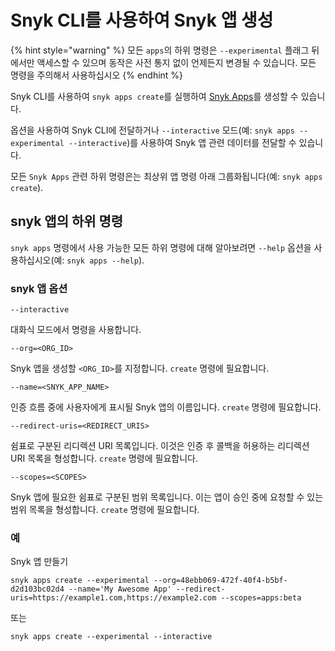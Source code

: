 # Snyk CLI를 사용하여 Snyk 앱 생성

{% hint style="warning" %}
모든 `apps`의 하위 명령은 `--experimental` 플래그 뒤에서만 액세스할 수 있으며 동작은 사전 통지 없이 언제든지 변경될 수 있습니다. 모든 명령을 주의해서 사용하십시오
{% endhint %}

Snyk CLI를 사용하여 `snyk apps create`를 실행하여 [Snyk Apps](https://github.com/snyk/user-docs/tree/5e52535b78618f57eda40eb08fc8fbf91e16f1f0/docs/features/integrations/snyk-apps)를 생성할 수 있습니다.

옵션을 사용하여 Snyk CLI에 전달하거나 `--interactive` 모드(예: `snyk apps --experimental --interactive`)를 사용하여 Snyk 앱 관련 데이터를 전달할 수 있습니다.

모든 `Snyk Apps` 관련 하위 명령은는 최상위 앱 명령 아래 그룹화됩니다(예: `snyk apps create`).

## snyk 앱의 하위 명령

`snyk apps` 명령에서 사용 가능한 모든 하위 명령에 대해 알아보려면 `--help` 옵션을 사용하십시오(예: `snyk apps --help`).

### snyk 앱 옵션

`--interactive`

대화식 모드에서 명령을 사용합니다.

`--org=<ORG_ID>`

Snyk 앱을 생성할 `<ORG_ID>`를 지정합니다. `create` 명령에 필요합니다.

`--name=<SNYK_APP_NAME>`

인증 흐름 중에 사용자에게 표시될 Snyk 앱의 이름입니다. `create` 명령에 필요합니다.

`--redirect-uris=<REDIRECT_URIS>`

쉼표로 구분된 리디렉션 URI 목록입니다. 이것은 인증 후 콜백을 허용하는 리디렉션 URI 목록을 형성합니다. `create` 명령에 필요합니다.

`--scopes=<SCOPES>`

Snyk 앱에 필요한 쉼표로 구분된 범위 목록입니다. 이는 앱이 승인 중에 요청할 수 있는 범위 목록을 형성합니다. `create` 명령에 필요합니다.

### 예

Snyk 앱 만들기

`snyk apps create --experimental --org=48ebb069-472f-40f4-b5bf-d2d103bc02d4 --name='My Awesome App' --redirect-uris=https://example1.com,https://example2.com --scopes=apps:beta`

또는

`snyk apps create --experimental --interactive`
